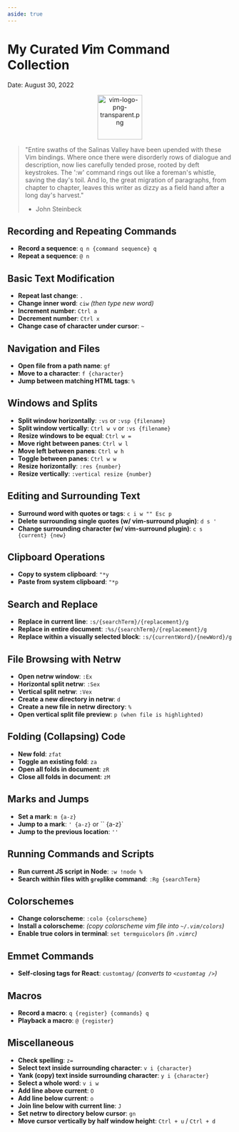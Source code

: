 ```yaml
---
aside: true
---
```


# My Curated 𝑽im Command Collection

Date: August 30, 2022

<p align="center">
    <img src="./assets/vim-logo.png" alt="vim-logo-png-transparent.png" width="100px" />
</p>

>"Entire swaths of the Salinas Valley have been upended with these Vim bindings.
>Where once there were disorderly rows of dialogue and description, now lies carefully tended prose, rooted by deft keystrokes.
>The ':w' command rings out like a foreman's whistle, saving the day's toil.
>And lo, the great migration of paragraphs, from chapter to chapter, leaves this writer as dizzy as a field hand after a long day's harvest."
>- John Steinbeck
## **Recording and Repeating Commands**

- **Record a sequence**: `q n {command sequence} q`
- **Repeat a sequence**: `@ n`

## **Basic Text Modification**

- **Repeat last change**: `.`
- **Change inner word**: `ciw` *(then type new word)*
- **Increment number**: `Ctrl a`
- **Decrement number**: `Ctrl x`
- **Change case of character under cursor**: `~`

## **Navigation and Files**

- **Open file from a path name**: `gf`
- **Move to a character**: `f {character}`
- **Jump between matching HTML tags**: `%`

## **Windows and Splits**

- **Split window horizontally**: `:vs` or `:vsp {filename}`
- **Split window vertically**: `Ctrl w v` or `:vs {filename}`
- **Resize windows to be equal**: `Ctrl w =`
- **Move right between panes**: `Ctrl w l`
- **Move left between panes**: `Ctrl w h`
- **Toggle between panes**: `Ctrl w w`
- **Resize horizontally**: `:res {number}`
- **Resize vertically**: `:vertical resize {number}`

## **Editing and Surrounding Text**

- **Surround word with quotes or tags**: `c i w "" Esc p`
- **Delete surrounding single quotes (w/ vim-surround plugin)**: `d s '`
- **Change surrounding character (w/ vim-surround plugin)**: `c s {current} {new}`

## **Clipboard Operations**

- **Copy to system clipboard**: `"*y`
- **Paste from system clipboard**: `"*p`

## **Search and Replace**

- **Replace in current line**: `:s/{searchTerm}/{replacement}/g`
- **Replace in entire document**: `:%s/{searchTerm}/{replacement}/g`
- **Replace within a visually selected block**: `:s/{currentWord}/{newWord}/g`

## **File Browsing with Netrw**

- **Open netrw window**: `:Ex`
- **Horizontal split netrw**: `:Sex`
- **Vertical split netrw**: `:Vex`
- **Create a new directory in netrw**: `d`
- **Create a new file in netrw directory**: `%`
- **Open vertical split file preview**: `p (when file is highlighted)`

## **Folding (Collapsing) Code**

- **New fold**: `zfat`
- **Toggle an existing fold**: `za`
- **Open all folds in document**: `zR`
- **Close all folds in document**: `zM`

## **Marks and Jumps**

- **Set a mark**: `m {a-z}`
- **Jump to a mark**: `' {a-z}` or `` {a-z}`
- **Jump to the previous location**: `''`

## **Running Commands and Scripts**

- **Run current JS script in Node**: `:w !node %`
- **Search within files with `grep`like command**: `:Rg {searchTerm}`

## **Colorschemes**

- **Change colorscheme**: `:colo {colorscheme}`
- **Install a colorscheme**: *(copy colorscheme vim file into `~/.vim/colors`)*
- **Enable true colors in terminal**: `set termguicolors` *(in `.vimrc`)*

## **Emmet Commands**

- **Self-closing tags for React**: `customtag/` *(converts to `<customtag />`)*

## **Macros**

- **Record a macro**: `q {register} {commands} q`
- **Playback a macro**: `@ {register}`

## **Miscellaneous**

- **Check spelling**: `z=`
- **Select text inside surrounding character**: `v i {character}`
- **Yank (copy) text inside surrounding character**: `y i {character}`
- **Select a whole word**: `v i w`
- **Add line above current**: `O`
- **Add line below current**: `o`
- **Join line below with current line**: `J`
- **Set netrw to directory below cursor**: `gn`
- **Move cursor vertically by half window height**: `Ctrl + u` / `Ctrl + d`

